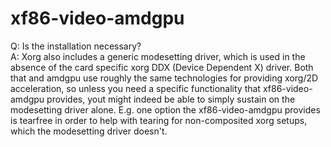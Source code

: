 # xf86-video-amdgpu
Q: Is the installation necessary?  
A: Xorg also includes a generic modesetting driver, which is used in the absence of the card specific xorg DDX (Device Dependent X) driver. 
Both that and amdgpu use roughly the same technologies for providing xorg/2D acceleration, so unless you need a specific functionality that 
xf86-video-amdgpu provides, yout might indeed be able to simply sustain on the modesetting driver alone. E.g. one option the xf86-video-amdgpu
provides is tearfree in order to help with tearing for non-composited xorg setups, which the modesetting driver doesn't.
